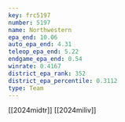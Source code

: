 ```yaml
---
key: frc5197
number: 5197
name: Northwestern
epa_end: 10.06
auto_epa_end: 4.31
teleop_epa_end: 5.22
endgame_epa_end: 0.54
winrate: 0.4167
district_epa_rank: 352
district_epa_percentile: 0.3112
type: Team
---
```

[[2024midtr]]
[[2024miliv]]
